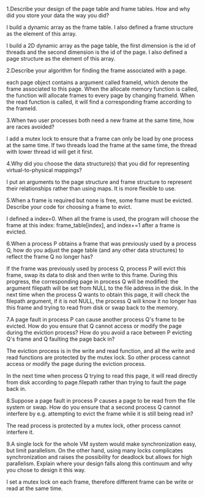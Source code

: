 1.Describe your design of the page table and frame tables. How and why did you store your data the way you did?

I build a dynamic array as the frame table. I also defined a frame structure as the element of this array.

I build a 2D dynamic array as the page table, the first dimension is the id of threads and the second dimension is the id of the page. I also defined a page structure as the element of this array.

2.Describe your algorithm for finding the frame associated with a page.

each page object contains a argument called frameId, which denote the frame associated to this page. When the allocate memory function is called, the function will allocate frames to every page by changing frameId. When the read function is called, it will find a corresponding frame according to the frameId. 

3.When two user processes both need a new frame at the same time, how are races avoided?

I add a mutex lock to ensure that a frame can only be load by one process at the same time. If two threads load the frame at the same time, the thread with lower thread id will get it first. 

4.Why did you choose the data structure(s) that you did for representing virtual-to-physical mappings?

I put an arguments to the page structure and frame structure to represent their relationships rather than using maps. It is more flexible to use.

5.When a frame is required but none is free, some frame must be evicted.  Describe your code for choosing a frame to evict.

I defined a index=0. When all the frame is used, the program will choose the frame at this index: frame_table[index], and index+=1 after a frame is evicted. 

6.When a process P obtains a frame that was previously used by a process Q, how do you adjust the page table (and any other data structures) to reflect the frame Q no longer has?

If the frame was previously used by process Q, process P will evict this frame, swap its data to disk and then write to this frame. During this progress, the corresponding page in process Q will be modified: the argument filepath will be set from NULL to the file address in the disk.  In the next time when the process Q wants to obtain this page, it will check the filepath argument, if it is not NULL, the process Q will know it no longer has this frame and trying to read from disk or swap back to the memory. 

7.A page fault in process P can cause another process Q's frame to be evicted.  How do you ensure that Q cannot access or modify the page during the eviction process?  How do you avoid a race between P evicting Q's frame and Q faulting the page back in?

The eviction process is in the write and read function, and all the write and read functions are protected by the mutex lock. So other process cannot access or modify the page during the eviction process.

In the next time when process Q trying to read this page, it will read directly from disk according to page.filepath rather than trying to fault the page back in. 

8.Suppose a page fault in process P causes a page to be read from the file system or swap.  How do you ensure that a second process Q cannot interfere by e.g. attempting to evict the frame while it is still being read in?

The read process is protected by a mutex lock, other process cannot interfere it.

9.A single lock for the whole VM system would make synchronization easy, but limit parallelism.  On the other hand, using many locks complicates synchronization and raises the possibility for deadlock but allows for high parallelism.  Explain where your design falls along this continuum and why you chose to design it this way.

I set a mutex lock on each frame, therefore different frame can be write or read at the same time. 
